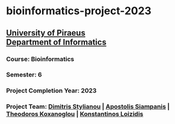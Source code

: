 # bioinformatics-project-2023
## [University of Piraeus](https://www.unipi.gr/unipi/en/)<br>[Department of Informatics](https://www.cs.unipi.gr/index.php?lang=en)
### Course: Bioinformatics
### Semester: 6
### Project Completion Year: 2023
### Project Team: [Dimitris Stylianou](https://github.com/dimitrisstyl7) | [Apostolis Siampanis](https://github.com/Apostolis2002) | [Theodoros Koxanoglou](https://github.com/thkox) | [Konstantinos Loizidis](https://github.com/kostas96674)
